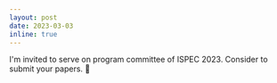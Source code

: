 ```yaml
---
layout: post
date: 2023-03-03
inline: true
---
```


I'm invited to serve on program committee of ISPEC 2023. Consider to submit your papers.         :bookmark_tabs:
